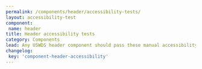 ```yaml
---
permalink: /components/header/accessibility-tests/
layout: accessibility-test
component:
 name: header
title: Header accessibility tests
category: Components
lead: Any USWDS header component should pass these manual accessibility tests.
changelog:
 key: 'component-header-accessibility'
---
```

